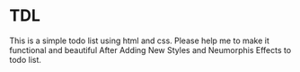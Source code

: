 # TDL
This is a simple todo list using html and css. Please help me to make it functional and beautiful
After Adding New Styles and Neumorphis Effects to todo list. 

